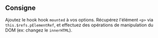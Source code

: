 ## Consigne

Ajoutez le hook hook `mounted` à vos options. Récupérez l'élément `<p>` via `this.$refs.pElementRef`, et effectuez des opérations de manipulation du DOM (ex: changez le `innerHTML`).
